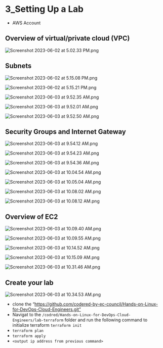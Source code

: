 # 3_Setting Up a Lab

- AWS Account

## Overview of virtual/private cloud (VPC)

![Screenshot 2023-06-02 at 5.02.33 PM.png](3_Setting%20Up%20a%20Lab%2048a45024978f4cb0a7b3d0e04ac54f53/Screenshot_2023-06-02_at_5.02.33_PM.png)

## Subnets

![Screenshot 2023-06-02 at 5.15.08 PM.png](3_Setting%20Up%20a%20Lab%2048a45024978f4cb0a7b3d0e04ac54f53/Screenshot_2023-06-02_at_5.15.08_PM.png)

![Screenshot 2023-06-02 at 5.15.21 PM.png](3_Setting%20Up%20a%20Lab%2048a45024978f4cb0a7b3d0e04ac54f53/Screenshot_2023-06-02_at_5.15.21_PM.png)

![Screenshot 2023-06-03 at 9.52.35 AM.png](3_Setting%20Up%20a%20Lab%2048a45024978f4cb0a7b3d0e04ac54f53/Screenshot_2023-06-03_at_9.52.35_AM.png)

![Screenshot 2023-06-03 at 9.52.01 AM.png](3_Setting%20Up%20a%20Lab%2048a45024978f4cb0a7b3d0e04ac54f53/Screenshot_2023-06-03_at_9.52.01_AM.png)

![Screenshot 2023-06-03 at 9.52.50 AM.png](3_Setting%20Up%20a%20Lab%2048a45024978f4cb0a7b3d0e04ac54f53/Screenshot_2023-06-03_at_9.52.50_AM.png)

## Security Groups and Internet Gateway

![Screenshot 2023-06-03 at 9.54.12 AM.png](3_Setting%20Up%20a%20Lab%2048a45024978f4cb0a7b3d0e04ac54f53/Screenshot_2023-06-03_at_9.54.12_AM.png)

![Screenshot 2023-06-03 at 9.54.23 AM.png](3_Setting%20Up%20a%20Lab%2048a45024978f4cb0a7b3d0e04ac54f53/Screenshot_2023-06-03_at_9.54.23_AM.png)

![Screenshot 2023-06-03 at 9.54.36 AM.png](3_Setting%20Up%20a%20Lab%2048a45024978f4cb0a7b3d0e04ac54f53/Screenshot_2023-06-03_at_9.54.36_AM.png)

![Screenshot 2023-06-03 at 10.04.54 AM.png](3_Setting%20Up%20a%20Lab%2048a45024978f4cb0a7b3d0e04ac54f53/Screenshot_2023-06-03_at_10.04.54_AM.png)

![Screenshot 2023-06-03 at 10.05.04 AM.png](3_Setting%20Up%20a%20Lab%2048a45024978f4cb0a7b3d0e04ac54f53/Screenshot_2023-06-03_at_10.05.04_AM.png)

![Screenshot 2023-06-03 at 10.08.02 AM.png](3_Setting%20Up%20a%20Lab%2048a45024978f4cb0a7b3d0e04ac54f53/Screenshot_2023-06-03_at_10.08.02_AM.png)

![Screenshot 2023-06-03 at 10.08.12 AM.png](3_Setting%20Up%20a%20Lab%2048a45024978f4cb0a7b3d0e04ac54f53/Screenshot_2023-06-03_at_10.08.12_AM.png)

## Overview of EC2

![Screenshot 2023-06-03 at 10.09.40 AM.png](3_Setting%20Up%20a%20Lab%2048a45024978f4cb0a7b3d0e04ac54f53/Screenshot_2023-06-03_at_10.09.40_AM.png)

![Screenshot 2023-06-03 at 10.09.55 AM.png](3_Setting%20Up%20a%20Lab%2048a45024978f4cb0a7b3d0e04ac54f53/Screenshot_2023-06-03_at_10.09.55_AM.png)

![Screenshot 2023-06-03 at 10.14.52 AM.png](3_Setting%20Up%20a%20Lab%2048a45024978f4cb0a7b3d0e04ac54f53/Screenshot_2023-06-03_at_10.14.52_AM.png)

![Screenshot 2023-06-03 at 10.15.09 AM.png](3_Setting%20Up%20a%20Lab%2048a45024978f4cb0a7b3d0e04ac54f53/Screenshot_2023-06-03_at_10.15.09_AM.png)

![Screenshot 2023-06-03 at 10.31.46 AM.png](3_Setting%20Up%20a%20Lab%2048a45024978f4cb0a7b3d0e04ac54f53/Screenshot_2023-06-03_at_10.31.46_AM.png)

## Create your lab

![Screenshot 2023-06-03 at 10.34.53 AM.png](3_Setting%20Up%20a%20Lab%2048a45024978f4cb0a7b3d0e04ac54f53/Screenshot_2023-06-03_at_10.34.53_AM.png)

- clone the “https://github.com/codered-by-ec-council/Hands-on-Linux-for-DevOps-Cloud-Engineers.git”
- Navigat to the `/codred/Hands-on-Linux-for-DevOps-Cloud-Engineers/lab-terraform` folder and run the following command to initialize terraform `terraform init`
- `terraform plan`
- `terraform apply`
- `<output ip address from previous command>`